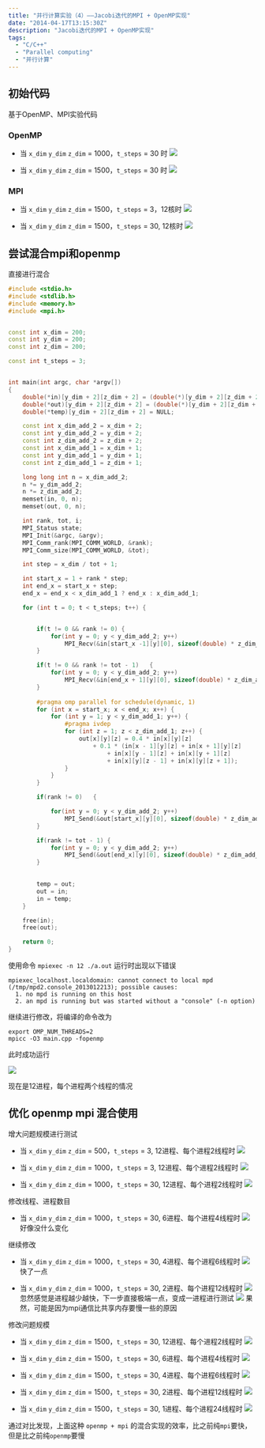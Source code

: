 ```yaml
---
title: "并行计算实验（4）——Jacobi迭代的MPI + OpenMP实现"
date: "2014-04-17T13:15:30Z"
description: "Jacobi迭代的MPI + OpenMP实现"
tags: 
  - "C/C++"
  - "Parallel computing"
  - "并行计算"
---
```


## 初始代码

基于OpenMP、MPI实验代码

### OpenMP

* 当 `x_dim` `y_dim` `z_dim` = 1000，`t_steps` = 30 时
  ![](img/2-11.png)

* 当 `x_dim` `y_dim` `z_dim` = 1500，`t_steps` = 30 时
  ![](img/2-12.png)

### MPI

* 当 `x_dim` `y_dim` `z_dim` = 1500，`t_steps` = 3，12核时
  ![](img/3-19.png)

* 当 `x_dim` `y_dim` `z_dim` = 1500，`t_steps` = 30, 12核时
  ![](img/3-20.png)

## 尝试混合mpi和openmp

直接进行混合
```cpp
#include <stdio.h>
#include <stdlib.h>
#include <memory.h>
#include <mpi.h>


const int x_dim = 200;
const int y_dim = 200;
const int z_dim = 200;

const int t_steps = 3;


int main(int argc, char *argv[])
{
	double(*in)[y_dim + 2][z_dim + 2] = (double(*)[y_dim + 2][z_dim + 2]) malloc(sizeof(double) * (x_dim + 2) * (y_dim + 2) * (z_dim + 2));
	double(*out)[y_dim + 2][z_dim + 2] = (double(*)[y_dim + 2][z_dim + 2]) malloc(sizeof(double) * (x_dim + 2) * (y_dim + 2) * (z_dim + 2));
	double(*temp)[y_dim + 2][z_dim + 2] = NULL;

	const int x_dim_add_2 = x_dim + 2;
	const int y_dim_add_2 = y_dim + 2;
	const int z_dim_add_2 = z_dim + 2;
	const int x_dim_add_1 = x_dim + 1;
	const int y_dim_add_1 = y_dim + 1;
	const int z_dim_add_1 = z_dim + 1;

	long long int n = x_dim_add_2;
	n *= y_dim_add_2;
	n *= z_dim_add_2;
	memset(in, 0, n);
	memset(out, 0, n);

    int rank, tot, i;
    MPI_Status state;
    MPI_Init(&argc, &argv);
    MPI_Comm_rank(MPI_COMM_WORLD, &rank);
    MPI_Comm_size(MPI_COMM_WORLD, &tot);

    int step = x_dim / tot + 1;

	int start_x = 1 + rank * step;
	int end_x = start_x + step;
	end_x = end_x < x_dim_add_1 ? end_x : x_dim_add_1;

    for (int t = 0; t < t_steps; t++) {


    	if(t != 0 && rank != 0)	{
			for(int y = 0; y < y_dim_add_2; y++)
    			MPI_Recv(&in[start_x -1][y][0], sizeof(double) * z_dim_add_2, MPI_CHAR, rank -1, 0, MPI_COMM_WORLD, &state);
    	}

    	if(t != 0 && rank != tot - 1)	{
			for(int y = 0; y < y_dim_add_2; y++)
				MPI_Recv(&in[end_x + 1][y][0], sizeof(double) * z_dim_add_2, MPI_CHAR, rank + 1, 0, MPI_COMM_WORLD, &state);
    	}
    	
    	#pragma omp parallel for schedule(dynamic, 1)
		for (int x = start_x; x < end_x; x++) {	
			for (int y = 1; y < y_dim_add_1; y++) {
				#pragma ivdep
				for (int z = 1; z < z_dim_add_1; z++) {
					out[x][y][z] = 0.4 * in[x][y][z]
						+ 0.1 * (in[x - 1][y][z] + in[x + 1][y][z]
							+ in[x][y - 1][z] + in[x][y + 1][z]
							+ in[x][y][z - 1] + in[x][y][z + 1]);
				}
			}
		}

		if(rank != 0)	{

			for(int y = 0; y < y_dim_add_2; y++)	
    			MPI_Send(&out[start_x][y][0], sizeof(double) * z_dim_add_2, MPI_CHAR, rank - 1, 0, MPI_COMM_WORLD);	
    	}

    	if(rank != tot - 1)	{
    		for(int y = 0; y < y_dim_add_2; y++)
    			MPI_Send(&out[end_x][y][0], sizeof(double) * z_dim_add_2, MPI_CHAR, rank + 1, 0, MPI_COMM_WORLD);	
     	}
     	

		temp = out;
		out = in;
		in = temp;
	}

	free(in);
	free(out);

	return 0;
}
```

使用命令 `mpiexec -n 12 ./a.out` 运行时出现以下错误

```
mpiexec_localhost.localdomain: cannot connect to local mpd (/tmp/mpd2.console_2013012213); possible causes:
  1. no mpd is running on this host
  2. an mpd is running but was started without a "console" (-n option)
```

继续进行修改，将编译的命令改为
```shell
export OMP_NUM_THREADS=2
mpicc -O3 main.cpp -fopenmp
```
此时成功运行

![](img/4-1.png)

现在是12进程，每个进程两个线程的情况

## 优化 openmp mpi 混合使用

增大问题规模进行测试


* 当 `x_dim` `y_dim` `z_dim` = 500，`t_steps` = 3, 12进程、每个进程2线程时
  ![](img/4-2.png)


* 当 `x_dim` `y_dim` `z_dim` = 1000，`t_steps` = 3, 12进程、每个进程2线程时
  ![](img/4-3.png)

* 当 `x_dim` `y_dim` `z_dim` = 1000，`t_steps` = 30, 12进程、每个进程2线程时
  ![](img/4-4.png)

修改线程、进程数目

* 当 `x_dim` `y_dim` `z_dim` = 1000，`t_steps` = 30, 6进程、每个进程4线程时
  ![](img/4-5.png)
  好像没什么变化

继续修改

* 当 `x_dim` `y_dim` `z_dim` = 1000，`t_steps` = 30, 4进程、每个进程6线程时
  ![](img/4-6.png)
  快了一点 

* 当 `x_dim` `y_dim` `z_dim` = 1000，`t_steps` = 30, 2进程、每个进程12线程时
  ![](img/4-7.png)
  忽然感觉是进程越少越快，下一步直接极端一点，变成一进程进行测试
  ![](img/4-8.png)
  果然，可能是因为mpi通信比共享内存要慢一些的原因

修改问题规模

* 当 `x_dim` `y_dim` `z_dim` = 1500，`t_steps` = 30, 12进程、每个进程2线程时
  ![](img/4-9.png)

  
* 当 `x_dim` `y_dim` `z_dim` = 1500，`t_steps` = 30, 6进程、每个进程4线程时
  ![](img/4-10.png)

* 当 `x_dim` `y_dim` `z_dim` = 1500，`t_steps` = 30, 4进程、每个进程6线程时
  ![](img/4-11.png)

* 当 `x_dim` `y_dim` `z_dim` = 1500，`t_steps` = 30, 2进程、每个进程12线程时
  ![](img/4-12.png)

* 当 `x_dim` `y_dim` `z_dim` = 1500，`t_steps` = 30, 1进程、每个进程24线程时
  ![](img/4-13.png)
  
通过对比发现，上面这种 `openmp + mpi` 的混合实现的效率，比之前纯`mpi`要快，但是比之前纯`openmp`要慢